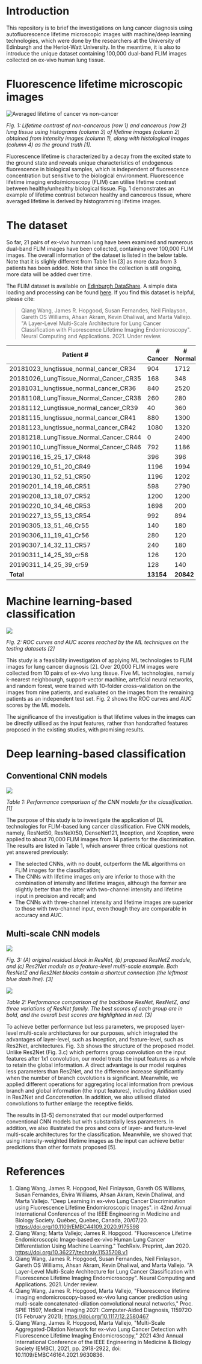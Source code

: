 # Introduction
This repository is to brief the investigations on lung cancer diagnosis using autofluorescence lifetime microscopic images with machine/deep learning technologies, which were done by the researchers at the University of Edinburgh and the Heriot-Watt University. In the meantime, it is also to introduce the unique dataset containing 100,000 dual-band FLIM images collected on ex-vivo human lung tissue.

# Fluorescence lifetime microscopic images
![](./images/lifetime_contrast.png "Averaged lifetime of cancer vs non-cancer")

*Fig. 1: Lifetime contrast of non-cancerous (row 1) and cancerous (row 2) lung tissue using histograms (column 3) of lifetime images (column 2) obtained from intensity images (column 1), along with histological images (column 4) as the ground truth [1].*

Fluorescence lifetime is characterized by a decay from the excited state to the ground state and reveals unique characteristics of endogenous fluorescence in biological samples, which is independent of fluorescence concentration but sensitive to the biological environment. Fluorescence lifetime imaging endo/microscopy (FLIM) can utilise lifetime contrast between healthy/unhealthy biological tissue. Fig. 1 demonstrates an example of lifetime contrast between healthy and cancerous tissue, where averaged lifetime is derived by histogramming lifetime images.

# The dataset
So far, 21 pairs of ex-vivo hunman lung have been examined and numerous dual-band FLIM images have been collected, containing over 100,000 FLIM images. The overall information of the dataset is listed in the below table. Note that it is slighly different from Table 1 in [3] as more data from 3 patients has been added. Note that since the collection is still ongoing, more data will be added over time. 

The FLIM dataset is available on [Edinburgh DataShare](https://datashare.ed.ac.uk/). A simple data loading and processing can be found [here](./data_post_processing.ipynb). If you find this dataset is helpful, please cite:
> Qiang Wang, James R. Hopgood, Susan Fernandes, Neil Finlayson, Gareth OS Williams, Ahsan Akram, Kevin Dhaliwal, and Marta Vallejo. "A Layer-Level Multi-Scale Architecture for Lung Cancer Classification with Fluorescence Lifetime Imaging Endomicroscopy". Neural Computing and Applications. 2021. Under review.


|    **Patient #**|  **# Cancer**| **# Normal**  |
|-----|-----|-----|
|20181023_lungtissue_normal_cancer_CR34|904|1712|
|20181026_LungTissue_Normal_Cancer_CR35|168|348|
|20181031_lungtissue_normal_cancer_CR36|840|2520|
|20181108_LungTissue_Normal_Cancer_CR38|260|280|
|20181112_Lungtissue_normal_cancer_CR39|40|360|
|20181115_lungtissue_normal_cancer_CR41|880|1300|
|20181123_lungtissue_normal_cancer_CR42|1080|1320|
|20181218_LungTissue_Normal_Cancer_CR44|0|2400|
|20190110_LungTissue_Normal_Cancer_CR46|792|1186|
|20190116_15_25_17_CR48|396|396|
|20190129_10_51_20_CR49|1196|1994|
|20190130_11_52_51_CR50|1196|1202|
|20190201_14_19_46_CR51|598|2790|
|20190208_13_18_07_CR52|1200|1200|
|20190220_10_34_46_CR53|1698|200|
|20190227_13_55_13_CR54|992|894|
|20190305_13_51_46_Cr55|140|180|
|20190306_11_19_41_Cr56|280|120|
|20190307_14_32_11_CR57|240|180|
|20190311_14_25_39_cr58|126|120|
|20190311_14_25_39_cr59|128|140|
| **Total** | **13154**| **20842**|




# Machine learning-based classification
![](./images/ml_roc.png)

*Fig. 2: ROC curves and AUC scores reached by the ML techniques on the testing datasets [2]*

This study is a feasibility investigation of applying ML technologies to FLIM images for lung cancer diagnosis [2]. Over 20,000 FLIM images were collected from 10 pairs of ex-vivo lung tissue. Five ML technologies, namely k-nearest neighbourgh, support-vector machine, arteficial neural networks, and random forest, were trained with 10-folder cross-validation on the images from nine patients, and evaluated on the images from the remaining patients as an independent test set. Fig. 2 shows the ROC curves and AUC scores by the ML models.

The significance of the investigation is that lifetime values in the images can be directly utilised as the input features, rather than handcrafted features proposed in the existing studies, with promising results.

# Deep learning-based classification
## Conventional CNN models
![](./images/flim_cnn_results.png)

*Table 1: Performance comparison of the CNN models for the classification. [1]*

The purpose of this study is to investigate the application of DL technologies for FLIM-based lung cancer classification. Five CNN models, namely, ResNet50, ResNeXt50, DenseNet121, Inception, and Xception, were applied to about 70,000 FLIM images from 14 patients for the discrimination. The results are listed in Table 1, which answer three critical questions not yet answered previously:
* The selected CNNs, with no doubt, outperform the ML algorithms on FLIM images for the classification; 
* The CNNs with lifetime images only are inferior to those with the combination of intensity and lifetime images, although the former are slightly better than the latter with two-channel intensity and lifetime input in precision and recall; and 
* The CNNs with three-channel intensity and lifetime images are superior to those with two-channel input, even though they are comparable in accuracy and AUC.

## Multi-scale CNN models
![](./images/resnetz.png)

*Fig. 3: (A) original residual block in ResNet, (b) proposed ResNetZ module, and (c) Res2Net module as a feature-level multi-scale example. Both ResNetZ and Res2Net blocks contain a shortcut connection (the leftmost blue dash line). [3]*

![](./images/resnetz_results.png)

*Table 2: Performance comparison of the backbone ResNet, ResNetZ, and three variations of ResNet family. The best scores of each group are in bold, and the overall best scores are highlighted in red. [3]*

To achieve better performance but less parameters, we proposed layer-level multi-scale architectures for our purposes, which integrated the advantages of layer-level, 
such as Inception, and feature-level, such as Res2Net, architectures. Fig. 3.b shows the structure of the proposed model. Unlike Res2Net (Fig. 3.c) which performs group 
convolution on the input features after 1x1 convolution, our model treats the input features as a whole to retain the global information. A direct advantage is our model 
requires less parameters than Res2Net, and the difference increase significantly when the number of branch covolutions is significant. Meanwhile, we applied different 
operations for aggregating local information from previous branch and global information (the input features), including *Addition* used in Res2Net and *Concatenation*. In addition, we also utilised dilated convolutions to further enlarge the receptive fields. 

The results in [3-5] demonstrated that our model outperformed conventional CNN models but with substantially less parameters. In addition, we also illustrated the pros and cons of layer- and feature-level multi-scale architectures for the classification. Meanwhile, we showed that using intensity-weighted lifetime images as the input can achieve better predictions than other formats proposed [5].

# References
1. Qiang Wang, James R. Hopgood, Neil Finlayson, Gareth OS Williams, Susan Fernandes, Elvira Williams, Ahsan Akram, Kevin Dhaliwal, and Marta Vallejo. "Deep Learning in ex-vivo Lung Cancer Discrimination using Fluorescence Lifetime Endomicroscopic Images". in  42nd Annual International Conferences of the IEEE Engineering in Medicine and Biology Society. Québec, Quebec, Canada,  20/07/20. https://doi.org/10.1109/EMBC44109.2020.9175598
2. Qiang Wang; Marta Vallejo; James R. Hopgood. "Fluorescence Lifetime Endomicroscopic Image-based ex-vivo Human Lung Cancer Differentiation Using Machine Learning." TechRxiv. Preprint, Jan 2020. https://doi.org/10.36227/techrxiv.11535708.v1
3. Qiang Wang, James R. Hopgood, Susan Fernandes, Neil Finlayson, Gareth OS Williams, Ahsan Akram, Kevin Dhaliwal, and Marta Vallejo. "A Layer-Level Multi-Scale Architecture for Lung Cancer Classification with Fluorescence Lifetime Imaging Endomicroscopy". Neural Computing and Applications. 2021. Under review.
4. Qiang Wang, James R. Hopgood, Marta Vallejo, "Fluorescence lifetime imaging endomicroscopy-based ex-vivo lung cancer prediction using multi-scale concatenated-dilation convolutional neural networks," Proc. SPIE 11597, Medical Imaging 2021: Computer-Aided Diagnosis, 115972O (15 February 2021); https://doi.org/10.1117/12.2580467
5. Qiang Wang, James R. Hopgood, Marta Vallejo, "Multi-Scale Aggregated-Dilation Network for ex-vivo Lung Cancer Detection with Fluorescence Lifetime Imaging Endomicroscopy," 2021 43rd Annual International Conference of the IEEE Engineering in Medicine & Biology Society (EMBC), 2021, pp. 2918-2922, doi: 10.1109/EMBC46164.2021.9630836.